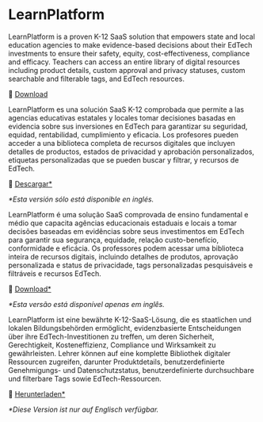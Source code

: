 # LearnPlatform

<div class="lang EN">

LearnPlatform is a proven K-12 SaaS solution that empowers state and local education agencies to make evidence-based decisions about their EdTech investments to ensure their safety, equity, cost-effectiveness, compliance and efficacy. Teachers can access an entire library of digital resources including product details, custom approval and privacy statuses, custom searchable and filterable tags, and EdTech resources.

💾 [Download](https://inst.bid/learnplatform/dl)

</div>
<div class="lang ES_LA">

LearnPlatform es una solución SaaS K-12 comprobada que permite a las agencias educativas estatales y locales tomar decisiones basadas en evidencia sobre sus inversiones en EdTech para garantizar su seguridad, equidad, rentabilidad, cumplimiento y eficacia. Los profesores pueden acceder a una biblioteca completa de recursos digitales que incluyen detalles de productos, estados de privacidad y aprobación personalizados, etiquetas personalizadas que se pueden buscar y filtrar, y recursos de EdTech.

💾 [Descargar*](https://inst.bid/learnplatform/dl/es)

_*Esta versión sólo está disponible en inglés._

</div>
<div class="lang PT_BR">

LearnPlatform é uma solução SaaS comprovada de ensino fundamental e médio que capacita agências educacionais estaduais e locais a tomar decisões baseadas em evidências sobre seus investimentos em EdTech para garantir sua segurança, equidade, relação custo-benefício, conformidade e eficácia. Os professores podem acessar uma biblioteca inteira de recursos digitais, incluindo detalhes de produtos, aprovação personalizada e status de privacidade, tags personalizadas pesquisáveis e filtráveis e recursos EdTech.

💾 [Download*](https://inst.bid/learnplatform/dl/pt)

_*Esta versão está disponível apenas em inglês._

</div>
<div class="lang DE">

LearnPlatform ist eine bewährte K-12-SaaS-Lösung, die es staatlichen und lokalen Bildungsbehörden ermöglicht, evidenzbasierte Entscheidungen über ihre EdTech-Investitionen zu treffen, um deren Sicherheit, Gerechtigkeit, Kosteneffizienz, Compliance und Wirksamkeit zu gewährleisten. Lehrer können auf eine komplette Bibliothek digitaler Ressourcen zugreifen, darunter Produktdetails, benutzerdefinierte Genehmigungs- und Datenschutzstatus, benutzerdefinierte durchsuchbare und filterbare Tags sowie EdTech-Ressourcen.

💾 [Herunterladen*](https://inst.bid/learnplatform/dl/de)

_*Diese Version ist nur auf Englisch verfügbar._

</div>

<div class="contents learnplatform"></div>
